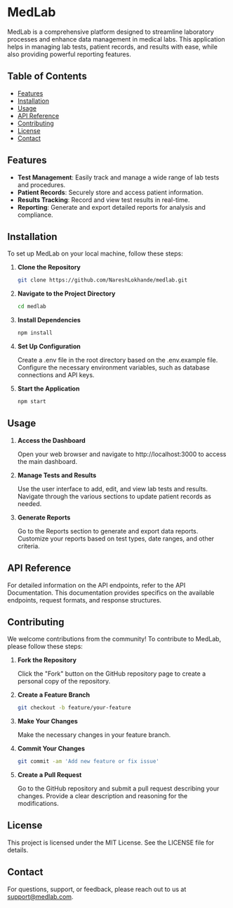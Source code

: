 # MedLab

MedLab is a comprehensive platform designed to streamline laboratory processes and enhance data management in medical labs. This application helps in managing lab tests, patient records, and results with ease, while also providing powerful reporting features.

## Table of Contents

- [Features](#features)
- [Installation](#installation)
- [Usage](#usage)
- [API Reference](#api-reference)
- [Contributing](#contributing)
- [License](#license)
- [Contact](#contact)

## Features

- **Test Management**: Easily track and manage a wide range of lab tests and procedures.
- **Patient Records**: Securely store and access patient information.
- **Results Tracking**: Record and view test results in real-time.
- **Reporting**: Generate and export detailed reports for analysis and compliance.

## Installation

To set up MedLab on your local machine, follow these steps:

1. **Clone the Repository**

   ```bash
   git clone https://github.com/NareshLokhande/medlab.git

2. **Navigate to the Project Directory**

    ```bash
    cd medlab

3. **Install Dependencies**
    
    ```bash
    npm install

4. **Set Up Configuration**

    Create a .env file in the root directory based on the .env.example file. Configure the necessary environment variables, such as database connections and API keys.

5. **Start the Application**

    ```bash
    npm start


## Usage
1. **Access the Dashboard**

    Open your web browser and navigate to http://localhost:3000 to access the main dashboard.

2. **Manage Tests and Results**

    Use the user interface to add, edit, and view lab tests and results. Navigate through the various sections to update patient records as needed.

3. **Generate Reports**

    Go to the Reports section to generate and export data reports. Customize your reports based on test types, date ranges, and other criteria.

## API Reference
For detailed information on the API endpoints, refer to the API Documentation. This documentation provides specifics on the available endpoints, request formats, and response structures.

## Contributing
We welcome contributions from the community! To contribute to MedLab, please follow these steps:

1. **Fork the Repository**

    Click the "Fork" button on the GitHub repository page to create a personal copy of the repository.

2. **Create a Feature Branch**

    ```bash
    git checkout -b feature/your-feature

3. **Make Your Changes**

    Make the necessary changes in your feature branch.

4. **Commit Your Changes**

    ```bash
    git commit -am 'Add new feature or fix issue'

5.  **Create a Pull Request**

    Go to the GitHub repository and submit a pull request describing your changes. Provide a clear description and reasoning for the modifications.

## License
This project is licensed under the MIT License. See the LICENSE file for details.

## Contact
For questions, support, or feedback, please reach out to us at support@medlab.com.
